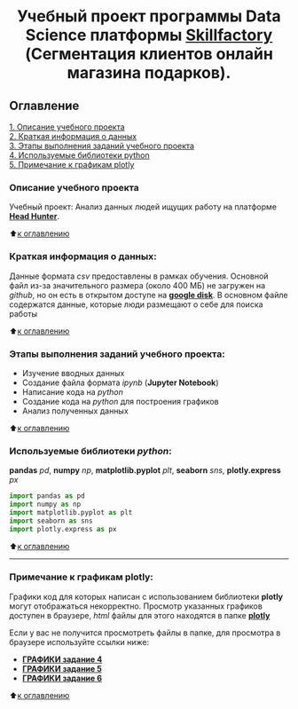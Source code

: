 # <center> Учебный проект программы Data Science платформы [Skillfactory](http://skillfactory.ru) (Сегментация клиентов онлайн магазина подарков). </center>

## Оглавление  
[1. Описание учебного проекта](https://github.com/Cherant1976/SF_Customer_Segmentation_Project#Описание-учебного-проекта)   
[2. Краткая информация о данных](https://github.com/Cherant1976/SF_Customer_Segmentation_Project#Краткая-информация-о-данных)  
[3. Этапы выполнения заданий учебного проекта](https://github.com/Cherant1976/SF_Customer_Segmentation_Project#Этапы-выполнения-заданий-учебного-проекта)  
[4. Используемые библиотеки python](https://github.com/Cherant1976/SF_Customer_Segmentation_Project#Используемые-библиотеки-python)    
[5. Примечание к графикам plotly](https://github.com/Cherant1976/SF_Customer_Segmentation_Project#Примечание-к-графикам-plotly) 

### Описание учебного проекта    
Учебный проект: Анализ данных людей ищущих работу на платформе [**Head Hunter**](https://hh.ru/).

:arrow_up:[к оглавлению](https://github.com/Cherant1976/SF_Customer_Segmentation_Project#Оглавление)


### Краткая информация о данных:
Данные формата *csv* предоставлены в рамках обучения. Основной файл из-за значительного размера (около 400 МБ) не загружен на *github*, но он есть в открытом доступе на [**google disk**](https://drive.google.com/file/d/1NHbwcT2uF8Gl_qKr_zxIPUQatEXA7cBv/view?usp=sharing). В основном файле содержатся данные, которые люди размещают о себе для поиска работы

  
:arrow_up:[к оглавлению](https://github.com/Cherant1976/SF_Customer_Segmentation_Project#Оглавление)

### Этапы выполнения заданий учебного проекта:  
- Изучение вводных данных
- Создание файла формата *ipynb* (**Jupyter Notebook**) 
- Написание кода на *python* 
- Создание кода на *python* для построения графиков
- Анализ полученных данных

:arrow_up:[к оглавлению](https://github.com/Cherant1976/SF_Customer_Segmentation_Project#Оглавление)


### Используемые библиотеки *python*:  
**pandas** *pd*, **numpy** *np*, **matplotlib.pyplot** *plt*, **seaborn** *sns*, **plotly.express** *px*
```python
import pandas as pd
import numpy as np
import matplotlib.pyplot as plt
import seaborn as sns
import plotly.express as px
```

:arrow_up:[к оглавлению](https://github.com/Cherant1976/SF_Customer_Segmentation_Project#Оглавление)

---
### Примечание к графикам **plotly**:  
Графики код для которых написан с использованием библиотеки **plotly** могут отображаться некорректно. Просмотр указанных графиков доступен в браузере, *html* файлы для этого находятся в папке [**plotly**](https://github.com/Cherant1976/SF_Customer_Segmentation_Project/tree/master/plotly)

Если у вас не получится просмотреть файлы в папке, для просмотра в  браузере используйте ссылки ниже:
- [**ГРАФИКИ задание 4**](https://htmlpreview.github.io/?https://github.com/Cherant1976/SF_Customer_Segmentation_Project/blob/master/plotly/bar_salary_education.html)
- [**ГРАФИКИ задание 5**](https://htmlpreview.github.io/?https://github.com/Cherant1976/SF_Customer_Segmentation_Project/blob/master/plotly/box_salary_city.html)
- [**ГРАФИКИ задание 6**](https://htmlpreview.github.io/?https://github.com/Cherant1976/SF_Customer_Segmentation_Project/blob/master/plotly/bar_salary_move.html)

:arrow_up:[к оглавлению](https://github.com/Cherant1976/SF_Customer_Segmentation_Project#Оглавление)

